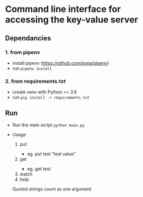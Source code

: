 # Command line interface for accessing the key-value server

## Dependancies

### 1. from pipenv
* install pipenv (https://github.com/pypa/pipenv)
* run ```pipenv install```

### 2. from requirements.txt
* create venv with Python >= 3.6
* run ```pip install -r requirements.txt```

## Run

* Run the main script `python main.py`

* Usage
    1. put <key> <value>
        * eg. put test "test value"
    2. get <key>
        * eg. get test
    3. watch
    4. help

    Quoted strings count as one argument